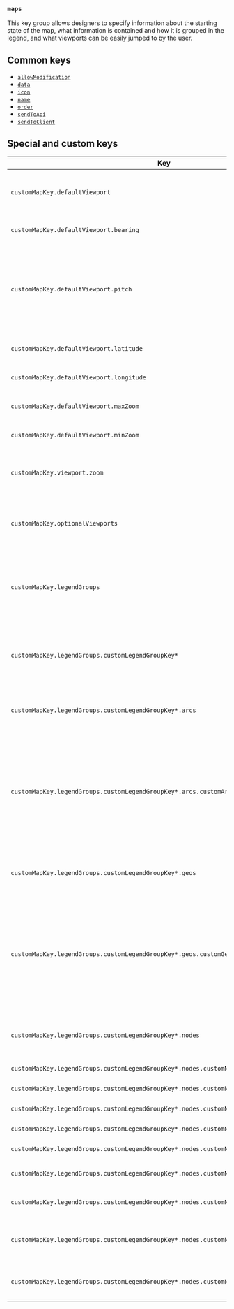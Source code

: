 ### `maps`
This key group allows designers to specify information about the starting state of the map, what information is contained and how it is grouped in the legend, and what viewports can be easily jumped to by the user.

## Common keys
- [`allowModification`](../common_keys/common_keys.md#allowModification)
- [`data`](../common_keys/common_keys.md#data)
- [`icon`](../common_keys/common_keys.md#icon)
- [`name`](../common_keys/common_keys.md#name)
- [`order`](../common_keys/common_keys.md#order)
- [`sendToApi`](../common_keys/common_keys.md#sendToApi)
- [`sendToClient`](../common_keys/common_keys.md#sendToClient)

## Special and custom keys
Key | Default | Description
--- | ------- | -----------
<a name="defaultViewport">`customMapKey.defaultViewport`</a> | | A dictionary object containing geo properties that set the map's default field of view. Also used by the "home" viewport button in the app.
`customMapKey.defaultViewport.bearing` | `0` | The initial bearing (rotation) of the map, measured in degrees counter-clockwise from north.
`customMapKey.defaultViewport.pitch` | `0` | The initial pitch (*tilt*) of the viewport in the "**Map**" view, measured in degrees away from the plane of the screen (0&deg; - 85&deg;). A pitch of 0&deg; results in a two-dimensional map, as if your line of sight forms a perpendicular angle with the earth's surface, while a greater value like 60&deg; looks ahead towards the horizon.
`customMapKey.defaultViewport.latitude` | `42.36157` | The center latitude of the viewport in the "**Map**" view. It takes a float value.
`customMapKey.defaultViewport.longitude` | `-71.08463` | The center longitude of the viewport in the "**Map**" view. It takes a float value.
`customMapKey.defaultViewport.maxZoom` | `22` | The maximum zoom level of the viewport in the "**Map**" view. It takes an integer value.
`customMapKey.defaultViewport.minZoom` | `1.5` | The minimum zoom level of the viewport in the "**Map**" view. It takes an integer value.
`customMapKey.viewport.zoom` | `13` | The initial zoom level of the viewport in the "**Map**" view. It takes an integer value ranging from 22(most zoomed in) to 2(most zoomed out).
<a name="optionalViewports">`customMapKey.optionalViewports`</a> | | A dictionary of optional viewports that can be jumped to by users. Each optional viewport should contain the same keys as `defaultViewport` as well as `name` and `icon` keys.
<a name="legendGroups">`customMapKey.legendGroups`</a> | `{}` | A dictionary object of all layer groupings to display in the map legend. The legend groups are displayed according to their `order` and each has an internal order of `nodes`, `arcs`, and `geos`. Types not included in any legend group cannot be toggled.
`customMapKey.legendGroups.customLegendGroupKey*` | `{}` | A custom key wrapper for a legend group that contains its `name`, its display `order` from top to bottom within the map legend, as well as the initial state of the toggles for [`arc type`](arcs.md#arc-type)s, [`node type`](nodes.md#node-type)s, and [`geo type`](geos.md#geo-type)s.
`customMapKey.legendGroups.customLegendGroupKey*.arcs` | `{}` | A list of all arc types to include in the legend group. Note that settings (`colorBy`, `sizeBy`) are syncronized across the same type in multiple groups.
`customMapKey.legendGroups.customLegendGroupKey*.arcs.customArcType*` | `{value: False}` | A [arc type](arcs.md#arc-type) that matches the initial state of the toggle within the legend group. The inner `value` key is paired with a boolean indicating whether the arc type should be displayed in the "Map" view or not, while the `order` key follows the standard [`order`](../common_keys/common_keys.md#order)ing convention, allowing to set the display order of the arc type within the legend group. The `colorBy` and `sizeBy` keys set the default coloring and sizing props of the arc type.
`customMapKey.legendGroups.customLegendGroupKey*.geos` | `{}` | A list of all geo types to include in the legend group. Note that settings (`colorBy`, `sizeBy`) are syncronized across the same type in multiple groups.
`customMapKey.legendGroups.customLegendGroupKey*.geos.customGeoType*` | `{value: False}` | A [geo type](geos.md#geo-type) that matches the initial state of the toggle within the legend group. The inner `value` key is paired with a boolean indicating whether the geo type should be displayed in the "Map" view or not, while the `order` key follows the standard [`order`](../common_keys/common_keys.md#order)ing convention, allowing to set the display order of the geo type within the legend group. The `colorBy` key set the default coloring prop of the geo type.
`customMapKey.legendGroups.customLegendGroupKey*.nodes` | `{}` | A dictionary of all node types to include in the legend group. Note that settings (`colorBy`, `sizeBy`) are syncronized across the same type in multiple groups.
`customMapKey.legendGroups.customLegendGroupKey*.nodes.customNodeType*` | `{}` | An object to hold the options related to each custom node type
`customMapKey.legendGroups.customLegendGroupKey*.nodes.customNodeType*.value` | `false` | A boolean value to indicate if this layer should be shown
`customMapKey.legendGroups.customLegendGroupKey*.nodes.customNodeType*.order` | | The [`order`](../common_keys/common_keys.md#order) value that this toggle should appear in the legend group
`customMapKey.legendGroups.customLegendGroupKey*.nodes.customNodeType*.colorBy` | `false` | The prop to used to color this node layer
`customMapKey.legendGroups.customLegendGroupKey*.nodes.customNodeType*.sizeBy` | `false` | The prop to used to size this node layer
`customMapKey.legendGroups.customLegendGroupKey*.nodes.customNodeType*.allowGrouping` | `false` | (BETA Feature) A node specific key to determine if this node layer is able to be auto grouped.
`customMapKey.legendGroups.customLegendGroupKey*.nodes.customNodeType*.group` | `false` | (BETA Feature) Group the nodes in this layer (to use this you must set `allowGrouping=true`)
`customMapKey.legendGroups.customLegendGroupKey*.nodes.customNodeType*.groupCalcByColor` | `count` | (BETA Feature) The aggregation method to use on the prop specified in `colorBy`. Options include [`count`,`max`,`min`,`mean`,`median`,`mode`,`sum`]
`customMapKey.legendGroups.customLegendGroupKey*.nodes.customNodeType*.groupCalcBySize` | `count` | (BETA Feature) The aggregation method to use on the prop specified in `sizeBy`. Options include [`count`,`max`,`min`,`mean`,`median`,`mode`,`sum`]